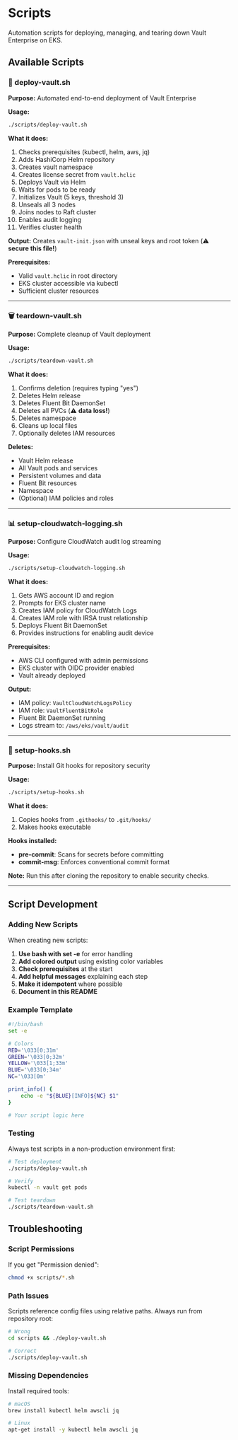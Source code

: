 # Scripts

Automation scripts for deploying, managing, and tearing down Vault Enterprise on EKS.

## Available Scripts

### 🚀 deploy-vault.sh

**Purpose:** Automated end-to-end deployment of Vault Enterprise

**Usage:**
```bash
./scripts/deploy-vault.sh
```

**What it does:**
1. Checks prerequisites (kubectl, helm, aws, jq)
2. Adds HashiCorp Helm repository
3. Creates vault namespace
4. Creates license secret from `vault.hclic`
5. Deploys Vault via Helm
6. Waits for pods to be ready
7. Initializes Vault (5 keys, threshold 3)
8. Unseals all 3 nodes
9. Joins nodes to Raft cluster
10. Enables audit logging
11. Verifies cluster health

**Output:** Creates `vault-init.json` with unseal keys and root token (⚠️ **secure this file!**)

**Prerequisites:**
- Valid `vault.hclic` in root directory
- EKS cluster accessible via kubectl
- Sufficient cluster resources

---

### 🗑️ teardown-vault.sh

**Purpose:** Complete cleanup of Vault deployment

**Usage:**
```bash
./scripts/teardown-vault.sh
```

**What it does:**
1. Confirms deletion (requires typing "yes")
2. Deletes Helm release
3. Deletes Fluent Bit DaemonSet
4. Deletes all PVCs (⚠️ **data loss!**)
5. Deletes namespace
6. Cleans up local files
7. Optionally deletes IAM resources

**Deletes:**
- Vault Helm release
- All Vault pods and services
- Persistent volumes and data
- Fluent Bit resources
- Namespace
- (Optional) IAM policies and roles

---

### 📊 setup-cloudwatch-logging.sh

**Purpose:** Configure CloudWatch audit log streaming

**Usage:**
```bash
./scripts/setup-cloudwatch-logging.sh
```

**What it does:**
1. Gets AWS account ID and region
2. Prompts for EKS cluster name
3. Creates IAM policy for CloudWatch Logs
4. Creates IAM role with IRSA trust relationship
5. Deploys Fluent Bit DaemonSet
6. Provides instructions for enabling audit device

**Prerequisites:**
- AWS CLI configured with admin permissions
- EKS cluster with OIDC provider enabled
- Vault already deployed

**Output:**
- IAM policy: `VaultCloudWatchLogsPolicy`
- IAM role: `VaultFluentBitRole`
- Fluent Bit DaemonSet running
- Logs stream to: `/aws/eks/vault/audit`

---

### 🔧 setup-hooks.sh

**Purpose:** Install Git hooks for repository security

**Usage:**
```bash
./scripts/setup-hooks.sh
```

**What it does:**
1. Copies hooks from `.githooks/` to `.git/hooks/`
2. Makes hooks executable

**Hooks installed:**
- **pre-commit**: Scans for secrets before committing
- **commit-msg**: Enforces conventional commit format

**Note:** Run this after cloning the repository to enable security checks.

---

## Script Development

### Adding New Scripts

When creating new scripts:

1. **Use bash with set -e** for error handling
2. **Add colored output** using existing color variables
3. **Check prerequisites** at the start
4. **Add helpful messages** explaining each step
5. **Make it idempotent** where possible
6. **Document in this README**

### Example Template

```bash
#!/bin/bash
set -e

# Colors
RED='\033[0;31m'
GREEN='\033[0;32m'
YELLOW='\033[1;33m'
BLUE='\033[0;34m'
NC='\033[0m'

print_info() {
    echo -e "${BLUE}[INFO]${NC} $1"
}

# Your script logic here
```

### Testing

Always test scripts in a non-production environment first:

```bash
# Test deployment
./scripts/deploy-vault.sh

# Verify
kubectl -n vault get pods

# Test teardown
./scripts/teardown-vault.sh
```

## Troubleshooting

### Script Permissions

If you get "Permission denied":
```bash
chmod +x scripts/*.sh
```

### Path Issues

Scripts reference config files using relative paths. Always run from repository root:
```bash
# Wrong
cd scripts && ./deploy-vault.sh

# Correct
./scripts/deploy-vault.sh
```

### Missing Dependencies

Install required tools:
```bash
# macOS
brew install kubectl helm awscli jq

# Linux
apt-get install -y kubectl helm awscli jq
```

